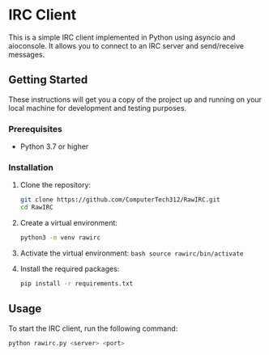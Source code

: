 # IRC Client

This is a simple IRC client implemented in Python using asyncio and aioconsole. It allows you to connect to an IRC server and send/receive messages.

## Getting Started

These instructions will get you a copy of the project up and running on your local machine for development and testing purposes.

### Prerequisites

- Python 3.7 or higher

### Installation

1. Clone the repository:
    ```bash
    git clone https://github.com/ComputerTech312/RawIRC.git
    cd RawIRC
    ```

2. Create a virtual environment:
    ```bash
    python3 -m venv rawirc
    ```

3. Activate the virtual environment:
        ```bash
        source rawirc/bin/activate
        ```

4. Install the required packages:
    ```bash
    pip install -r requirements.txt
    ```

## Usage

To start the IRC client, run the following command:

```bash
python rawirc.py <server> <port>
